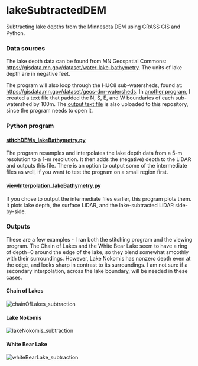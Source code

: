 # lakeSubtractedDEM
Subtracting lake depths from the Minnesota DEM using GRASS GIS and Python.

### Data sources
The lake depth data can be found from MN Geospatial Commons: https://gisdata.mn.gov/dataset/water-lake-bathymetry. The units of lake depth are in negative feet.

The program will also loop through the HUC8 sub-watersheds, found at: https://gisdata.mn.gov/dataset/geos-dnr-watersheds. In [another program](https://github.com/MNiMORPH/GRASS-drainageDitches/blob/main/grassScript.py), I created a text file that padded the N, S, E, and W boundaries of each sub-watershed by 100m. The [output text file](https://github.com/uashrani/lakeSubtractedDEM/blob/main/wsBuffer.txt) is also uploaded to this repository, since the program needs to open it. 

### Python program
#### [stitchDEMs_lakeBathymetry.py](https://github.com/uashrani/lakeSubtractedDEM/blob/main/stitchDEMs_lakeBathymetry.py)
The program resamples and interpolates the lake depth data from a 5-m resolution to a 1-m resolution. It then adds the (negative) depth to the LiDAR and outputs this file. There is an option to output some of the intermediate files as well, if you want to test the program on a small region first.

#### [viewInterpolation_lakeBathymetry.py](https://github.com/uashrani/lakeSubtractedDEM/blob/main/viewInterpolation_lakeBathymetry.py)
If you chose to output the intermediate files earlier, this program plots them. It plots lake depth, the surface LiDAR, and the lake-subtracted LiDAR side-by-side.  

### Outputs
These are a few examples - I ran both the stitching program and the viewing program. The Chain of Lakes and the White Bear Lake seem to have a ring of depth=0 around the edge of the lake, so they blend somewhat smoothly with their surroundings. However, Lake Nokomis has nonzero depth even at the edge, and looks sharp in contrast to its surroundings. I am not sure if a secondary interpolation, across the lake boundary, will be needed in these cases.

#### Chain of Lakes
![chainOfLakes_subtraction](https://github.com/user-attachments/assets/cb29d8ef-d365-46ac-94bd-3f607e1fbe05)

#### Lake Nokomis
![lakeNokomis_subtraction](https://github.com/user-attachments/assets/28ec89d5-378d-4a2f-b54a-b0bf1e7ec336)

#### White Bear Lake
![whiteBearLake_subtraction](https://github.com/user-attachments/assets/8271754e-c299-4dac-bb6b-b999f425ea06)
